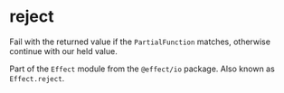 # reject

Fail with the returned value if the `PartialFunction` matches, otherwise
continue with our held value.

Part of the `Effect` module from the `@effect/io` package. Also known as `Effect.reject`.
